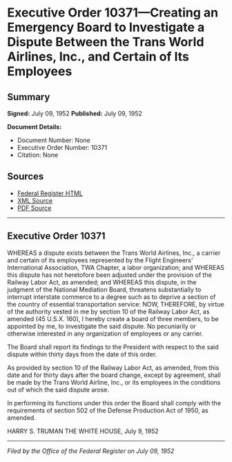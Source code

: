 # Executive Order 10371—Creating an Emergency Board to Investigate a Dispute Between the Trans World Airlines, Inc., and Certain of Its Employees

## Summary

**Signed:** July 09, 1952
**Published:** July 09, 1952

**Document Details:**
- Document Number: None
- Executive Order Number: 10371
- Citation: None

## Sources
- [Federal Register HTML](https://www.presidency.ucsb.edu/documents/executive-order-10371-creating-emergency-board-investigate-dispute-between-the-trans-world)
- [XML Source](None)
- [PDF Source](None)

---

## Executive Order 10371

WHEREAS a dispute exists between the Trans World Airlines, Inc., a carrier and certain of its employees represented by the Flight Engineers' International Association, TWA Chapter, a labor organization; and
WHEREAS this dispute has not heretofore been adjusted under the provision of the Railway Labor Act, as amended; and
WHEREAS this dispute, in the judgment of the National Mediation Board, threatens substantially to interrupt interstate commerce to a degree such as to deprive a section of the country of essential transportation service:
NOW, THEREFORE, by virtue of the authority vested in me by section 10 of the Railway Labor Act, as amended (45 U.S.X. 160), I hereby create a board of three members, to be appointed by me, to investigate the said dispute. No pecuniarily or otherwise interested in any organization of employees or any carrier.

The Board shall report its findings to the President with respect to the said dispute within thirty days from the date of this order.

As provided by section 10 of the Railway Labor Act, as amended, from this date and for thirty days after the board change, except by agreement, shall be made by the Trans World Airline, Inc., or its employees in the conditions out of which the said dispute arose.

In performing its functions under this order the Board shall comply with the requirements of section 502 of the Defense Production Act of 1950, as amended.

HARRY S. TRUMAN
THE WHITE HOUSE,
July 9, 1952

---

*Filed by the Office of the Federal Register on July 09, 1952*
